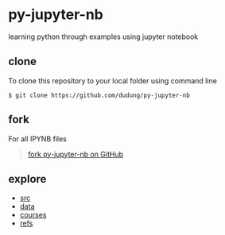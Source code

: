 # py-jupyter-nb
learning python through examples using jupyter notebook


## clone
To clone this repository to your local folder using command line

```
$ git clone https://github.com/dudung/py-jupyter-nb
```


## fork
For all IPYNB files
  
> [fork py-jupyter-nb on GitHub](https://github.com/dudung/py-jupyter-nb/fork)


## explore
+ [src](src/README.md)
+ [data](data/README.md)
+ [courses](courses/README.md)
+ [refs](refs/README.md)
